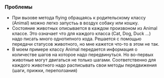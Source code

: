 ### Проблемы
- При вызове метода flying обращаясь к родительскому классу (Animal) можно легко запустьь в воздух собаку или кошку.
- Состояние животных описывается в каждом произвоном из Animal классе. Это означает что для каждого класса (Cat, Dog, Duck ...) надо писать много однотипного кода. Решается с помощью передачи статусов животного, но мне кажется что-то в этом не так.
- В моем примере классу Animal передается информация о количестве шагов на которое надо передвинуться. Но во-первых животные могут двигаться не только шагами. Соответственно для каждого животного надо расписывать свои методы передвижения (шаги, прижки, переползания)